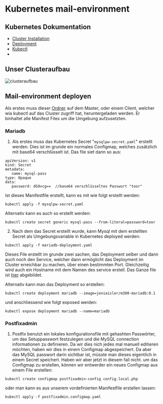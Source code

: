 # Kubernetes mail-environment
## Kubernetes Dokumentation
- [Cluster Installation](https://github.com/baru5201/M300/blob/master/LB03/mail-environment/kubernetes/kubernetes-clusterinstallation.md)
- [Deployment]()
- [Kubectl](https://github.com/baru5201/M300/blob/master/LB03/mail-environment/kubernetes/kubectl.md)
- 
## Unser Clusteraufbau
![clusteraufbau](https://github.com/baru5201/M300/blob/master/LB03/mail-environment/kubernetes/bilder/logisches-diagramm_kubernetes-cluster.png)

## Mail-environment deployen
Als erstes muss dieser [Ordner](https://github.com/baru5201/M300/tree/master/LB03/mail-environment/kubernetes/deployments) auf dem Master, oder einem Client, welcher wia kubectl auf das Cluster zugriff hat, heruntergeladen werden. Er binhaltet alle Manifest Files um die Umgebung aufzusetzten.
### Mariadb
1. Als erstes muss das Kubernetes Secret "`mysqlpw-secret.yaml`" erstellt werden. Dies ist im grunde ein normales Configmap, welches zusätzlich mit base64 verschlüsselt ist.
Das file siet dann so aus:
```
apiVersion: v1
kind: Secret
metadata:
   name: mysql-pass
type: Opaque
data:
   password: dG9vcg==  //base64 verschlüsseltes Passwort "toor"
```
Ist dieses Manifestfile erstellt, kann es mit wie folgt erstellt werden:
```
kubectl apply -f mysqlpw-secret.yaml
```
Alternativ kann es auch so erstellt werden:
```
kubectl create secret generic mysql-pass --from-literal=password=toor
``` 
2. Nach dem das Secret erstellt wurde, kann Mysql mit dem erstellten Secret als Umgebungsvariable in Kubernetes deployed werden:
```
kubectl apply -f mariadb-deployment.yaml
```
Dieses File erstellt im grunde zwei sachen, das Deployment selber und dann auch noch den Service, welcher dann ermöglicht das Deployment im Cluster erreichbar zu machen, über einen bestimmten Port. Gleichzeitig wird auch ein Hostname mit dem Namen des service erstell. Das Ganze file ist [hier](https://github.com/baru5201/M300/blob/master/LB03/mail-environment/kubernetes/deployments/mariadb-deployment.yaml) abgebildet.

Alternativ kann man das Deployment so erstellen:
```
kubectl create deployment mariadb --image=jeniaisler/m300-mariadb:0.1
```
und anschliessend wie folgt exposed werden:
```
kubectl expose deployment mariadb --name=mariadb
```
### Postfixadmin
1. Postfix benutzt ein lokales konfigurationsfile mit gehashten Passwörter, um das Setuppasswort festzulegen und die MySQL connection informationen zu definieren. Da wir dies nich jedes mal manuell editieren möchten, haben wir dies in einem Configmap abgespeichert. Da aber das MySQL passwort darin sichtbar ist, müsste man dieses eigentlich in einem Secret speichert. Haben wir aber jetzt in diesem fall nicht.
um das Configmap zu erstellen, können wir entwerder ein neues Configmap aus einem File erstellen:
```
kubectl create configmap postfixadmin-config config.local.php
```
oder man kann es aus unserem vordefinierten Manifestfile erstellen lassen:
```
kubectl apply -f postfixadmin.configmap.yaml
```
  

